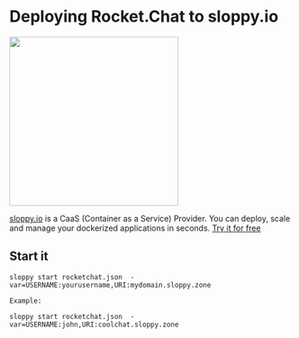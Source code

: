 # Deploying Rocket.Chat to sloppy.io

<p><a href="http://sloppy.io"><img src="http://sloppy.io/wp-content/uploads/2014/04/sloppy-icon.png" align="top" height="300" width="300" ></a></p>


[sloppy.io](http://sloppy.io) is a CaaS (Container as a Service) Provider. You can deploy, scale and manage your dockerized applications in seconds. [Try it for free](http://sloppy.io/#signup) 

## Start it

```
sloppy start rocketchat.json  -var=USERNAME:yourusername,URI:mydomain.sloppy.zone
   
Example:
   
sloppy start rocketchat.json  -var=USERNAME:john,URI:coolchat.sloppy.zone
```